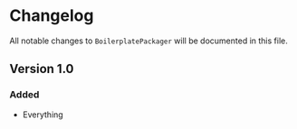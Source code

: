 # Changelog

All notable changes to `BoilerplatePackager` will be documented in this file.

## Version 1.0

### Added
- Everything
